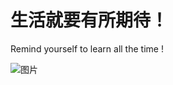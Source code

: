 # 生活就要有所期待！
Remind yourself to learn all the time !

![图片](https://user-images.githubusercontent.com/53028208/128492067-d6b98808-5bcf-4903-8c79-e0a0d65680f1.png)

